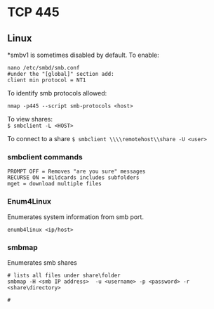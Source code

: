 # TCP 445  

## Linux

*smbv1 is sometimes disabled by default.  To enable:
```
nano /etc/smbd/smb.conf  
#under the "[global]" section add:
client min protocol = NT1
```
To identify smb protocols allowed:
```
nmap -p445 --script smb-protocols <host>
```

To view shares:  
`$ smbclient -L <HOST>`  

To connect to a share
`$ smbclient \\\\remotehost\\share -U <user>`

### smbclient commands

```
PROMPT OFF = Removes "are you sure" messages
RECURSE ON = Wildcards includes subfolders
mget = download multiple files

```
### Enum4Linux  
Enumerates system information from smb port.  

`enumb4linux <ip/host>`  

### smbmap
Enumerates smb shares  

```
# lists all files under share\folder
smbmap -H <smb IP address>  -u <username> -p <password> -r <share\directory>

#
```
